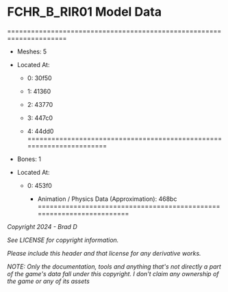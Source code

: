 # FCHR_B_RIR01 Model Data
=====================================================================

* Meshes: 5

* Located At:

  * 0: 30f50

  * 1: 41360

  * 2: 43770

  * 3: 447c0

  * 4: 44dd0
=====================================================================

* Bones: 1

* Located At:

  * 0: 453f0

    * Animation / Physics Data (Approximation): 468bc
=====================================================================

*Copyright 2024 - Brad D*

*See LICENSE for copyright information.*

*Please include this header and that license for any derivative works.*

*NOTE: Only the documentation, tools and anything that's not directly a part of the game's data fall under this copyright. I don't claim any ownership of the game or any of its assets*
